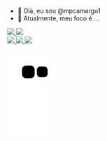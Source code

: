 - 👋 Olá, eu sou @mpcamargo1
- 👀 Atualmente, meu foco é ...

<div>
  <a href="https://github.com/mpcamargo1">
  <img height="200em" src="https://github-readme-stats.vercel.app/api?username=mpcamargo1&show_icons=true&theme=tokyonight">
  <img height="200em" src="https://github-readme-stats.vercel.app/api/top-langs/?username=mpcamargo1&layout=compact">
</div>

<div>
  <a href="mailto:marcoscamargooliveiraman@gmail.com"> <img src="https://img.shields.io/badge/Gmail-D14836?style=for-the-badge&logo=gmail&logoColor=white">
  <a href="https://linked.com/in/mpcamargo1"> <img src="https://img.shields.io/badge/LinkedIn-0077B5?style=for-the-badge&logo=linkedin&logoColor=white">
  <a href="https://twitter.com/marcospcamargo1"> <img src="https://img.shields.io/badge/Twitter-1DA1F2?style=for-the-badge&logo=twitter&logoColor=white">
</div>

![Snake animation](https://github.com/mpcamargo1/mpcamargo1/blob/output/github-contribution-grid-snake.svg)
    
    
<!---
mpcamargo1/mpcamargo1 is a ✨ special ✨ repository because its `README.md` (this file) appears on your GitHub profile.
You can click the Preview link to take a look at your changes.
--->
